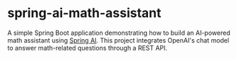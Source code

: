 ﻿# spring-ai-math-assistant

 A simple Spring Boot application demonstrating how to build an AI-powered math assistant using [Spring AI](https://docs.spring.io/spring-ai/). This project integrates OpenAI's chat model to answer math-related questions through a REST API.


